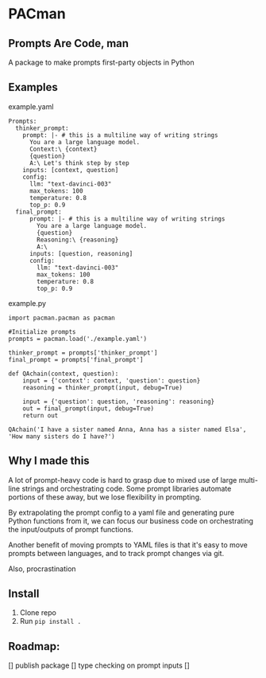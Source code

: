 # PACman

## Prompts Are Code, man

A package to make prompts first-party objects in Python


## Examples

example.yaml
```
Prompts:
  thinker_prompt:
    prompt: |- # this is a multiline way of writing strings 
      You are a large language model.
      Context:\ {context}
      {question}
      A:\ Let's think step by step
    inputs: [context, question]
    config:
      llm: "text-davinci-003" 
      max_tokens: 100
      temperature: 0.8
      top_p: 0.9
  final_prompt:
      prompt: |- # this is a multiline way of writing strings 
        You are a large language model.
        {question}
        Reasoning:\ {reasoning}
        A:\
      inputs: [question, reasoning]
      config:
        llm: "text-davinci-003" 
        max_tokens: 100
        temperature: 0.8
        top_p: 0.9
```

example.py
```
import pacman.pacman as pacman

#Initialize prompts
prompts = pacman.load('./example.yaml')

thinker_prompt = prompts['thinker_prompt']
final_prompt = prompts['final_prompt']

def QAchain(context, question):
    input = {'context': context, 'question': question}
    reasoning = thinker_prompt(input, debug=True)
    
    input = {'question': question, 'reasoning': reasoning}
    out = final_prompt(input, debug=True)
    return out

QAchain('I have a sister named Anna, Anna has a sister named Elsa', 'How many sisters do I have?')
```

## Why I made this
A lot of prompt-heavy code is hard to grasp due to mixed use of large multi-line strings and orchestrating code. Some prompt libraries automate portions of these away, but we lose flexibility in prompting. 

By extrapolating the prompt config to a yaml file and generating pure Python functions from it, we can focus our business code on orchestrating the input/outputs of prompt functions.

Another benefit of moving prompts to YAML files is that it's easy to move prompts between languages, and to track prompt changes via git.

Also, procrastination

## Install

1. Clone repo
2. Run `pip install .`

## Roadmap:

[] publish package
[] type checking on prompt inputs
[]

